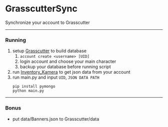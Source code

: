 # GrasscutterSync
Synchronize your account to Grasscutter

---
### Running
1. setup [Grasscutter](https://github.com/Grasscutters/Grasscutter) to build database
   1. `account create <username> [UID]`
   2. login account and choose your main character
   3. backup your database before running script
2. run [Inventory_Kamera](https://github.com/Andrewthe13th/Inventory_Kamera) to get json data from your account
4. run main.py and input `UID`, `JSON DATA PATH` 
    ```
    pip install pymongo
    python main.py
    ```

---
### Bonus
 - put data/Banners.json to Grasscutter/data